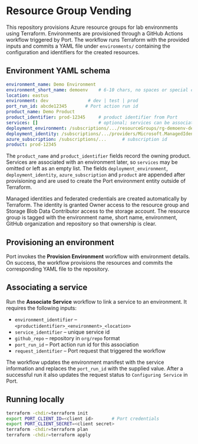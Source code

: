 # Resource Group Vending

This repository provisions Azure resource groups for lab environments using Terraform.
Environments are provisioned through a GitHub Actions workflow triggered by Port. The workflow runs Terraform with the provided inputs and commits a YAML file under `environments/` containing the configuration and identifiers for the created resources.

## Environment YAML schema
```yaml
environment_name: Demo Environment
environment_short_name: demoenv    # 6-10 chars, no spaces or special characters
location: eastus
environment: dev               # dev | test | prod
port_run_id: abcde12345       # Port action run id
product_name: Demo Product
product_identifier: prod-12345     # product identifier from Port
services: []                       # optional; services can be associated later
deployment_environment: /subscriptions/.../resourceGroups/rg-demoenv-dev-eastus
deployment_identity: /subscriptions/.../providers/Microsoft.ManagedIdentity/userAssignedIdentities/uai-demoenv-dev-eastus
azure_subscription: /subscriptions/...      # subscription id
product: prod-12345
```
The `product_name` and `product_identifier` fields record the owning product. Services are associated with an environment later, so `services` may be omitted or left as an empty list. The fields `deployment_environment`, `deployment_identity`, `azure_subscription` and `product` are appended after provisioning and are used to create the Port environment entity outside of Terraform.

Managed identities and federated credentials are created automatically by Terraform. The identity is granted Owner access to the resource group and Storage Blob Data Contributor access to the storage account.
The resource group is tagged with the environment name, short name, environment,
GitHub organization and repository so that ownership is clear.

## Provisioning an environment
Port invokes the **Provision Environment** workflow with environment details. On success, the workflow provisions the resources and commits the corresponding YAML file to the repository.

## Associating a service

Run the **Associate Service** workflow to link a service to an environment. It requires the following inputs:

- `environment_identifier` – `<productidentifier>_<environment>_<location>`
- `service_identifier` – unique service id
- `github_repo` – repository in `org/repo` format
- `port_run_id` – Port action run id for this association
- `request_identifier` – Port request that triggered the workflow

The workflow updates the environment manifest with the service information and replaces the `port_run_id` with the supplied value.
After a successful run it also updates the request status to `Configuring Service` in Port.

## Running locally
```bash
terraform -chdir=terraform init
export PORT_CLIENT_ID=<client id>       # Port credentials
export PORT_CLIENT_SECRET=<client secret>
terraform -chdir=terraform plan
terraform -chdir=terraform apply
```
